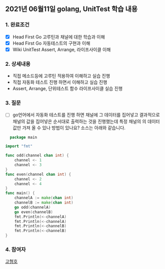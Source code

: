 ## 2021년 06월11일 golang, UnitTest 학습 내용
### 1. 완료조건
- [x] Head First Go 고루틴과 채널에 대한 학습과 이해
- [x] Head First Go 자동테스트의 구현과 이해
- [x] Wiki UnitTest Assert, Arrange, 라이프사이클 이해
### 2. 상세내용
- 직접 메소드등에 고루틴 적용하여 이해하고 실습 진행
- 직접 자동화 테스트 진행 하면서 이해하고 실습 진행
- Assert, Arrange, 단위테스트 함수 라이프사이클 실습 진행
### 3. 질문
- [ ] go언어에서 자동화 테스트를 진행 하면 채널에 그 데이터를 집어넣고 결과적으로 채널의 값을 집어넣은 순서대로 출력하는 것을 진행했는데 특정 채널의 의 데이터 값만 가져 올 수 있나 방법이 있나요?  소스는 아래와 같습니다.
```go
  package main

import "fmt"

func odd(channel chan int) {
	channel <- 1
	channel <- 3
}
func even(channel chan int) {
	channel <- 2
	channel <- 4
}
func main() {
	channelA := make(chan int)
	channelB := make(chan int)
	go odd(channelA)
	go even(channelB)
	fmt.Println(<-channelA)
	fmt.Println(<-channelA)
	fmt.Println(<-channelB)
	fmt.Println(<-channelB)
}
```
### 4. 참여자
[고형호](@HyungHo.Ko)